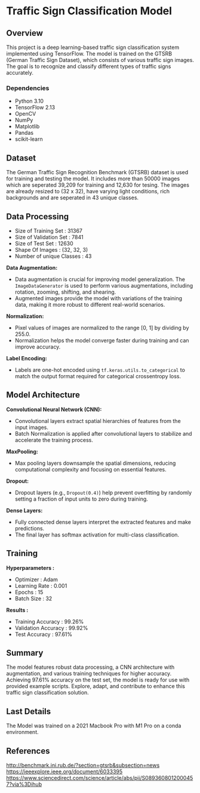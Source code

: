   # Traffic Sign Classification Model


  ## Overview 

  This project is a deep learning-based traffic sign classification system implemented using TensorFlow. 
  The model is trained on the GTSRB (German Traffic Sign Dataset), which consists of various traffic sign images. 
  The goal is to recognize and classify different types of traffic signs accurately.

  ### Dependencies
- Python 3.10
- TensorFlow 2.13
- OpenCV
- NumPy
- Matplotlib
- Pandas
- scikit-learn


## Dataset
The German Traffic Sign Recognition Benchmark (GTSRB) dataset is used for training and testing the model. It includes more than 50000 images which are seperated 39,209 for training and 12,630 for tesing. The images are already resized to (32 x 32), have varying light conditions, rich backgrounds and are seperated in 43 unique classes.


## Data Processing

- Size of Training Set : 31367
- Size of Validation Set : 7841
- Size of Test Set : 12630
- Shape Of Images : (32, 32, 3)
- Number of unique Classes : 43

**Data Augmentation:**

- Data augmentation is crucial for improving model generalization. The `ImageDataGenerator` is used to perform various augmentations, including rotation, zooming, shifting, and shearing.
- Augmented images provide the model with variations of the training data, making it more robust to different real-world scenarios.

**Normalization:**

- Pixel values of images are normalized to the range [0, 1] by dividing by 255.0.
- Normalization helps the model converge faster during training and can improve accuracy.

**Label Encoding:**

- Labels are one-hot encoded using `tf.keras.utils.to_categorical` to match the output format required for categorical crossentropy loss.

## Model Architecture

**Convolutional Neural Network (CNN):**

- Convolutional layers extract spatial hierarchies of features from the input images.
- Batch Normalization is applied after convolutional layers to stabilize and accelerate the training process.

**MaxPooling:**

- Max pooling layers downsample the spatial dimensions, reducing computational complexity and focusing on essential features.

**Dropout:**

- Dropout layers (e.g., `Dropout(0.4)`) help prevent overfitting by randomly setting a fraction of input units to zero during training.

**Dense Layers:**

- Fully connected dense layers interpret the extracted features and make predictions.
- The final layer has softmax activation for multi-class classification.

## Training

**Hyperparameters :**

- Optimizer : Adam
- Learning Rate : 0.001
- Epochs : 15
- Batch Size : 32

**Results :**

- Training Accuracy : 99.26%
- Validation Accuracy : 99.92%
- Test Accuracy : 97.61%

## Summary 

The model features robust data processing, a CNN architecture with augmentation, and various training techniques for higher accuracy. Achieving 97.61% accuracy on the test set, the model is ready for use with provided example scripts. Explore, adapt, and contribute to enhance this traffic sign classification solution.

## Last Details

The Model was trained on a 2021 Macbook Pro with M1 Pro on a conda environment.

## References 

http://benchmark.ini.rub.de/?section=gtsrb&subsection=news
https://ieeexplore.ieee.org/document/6033395
https://www.sciencedirect.com/science/article/abs/pii/S0893608012000457?via%3Dihub







  

  
